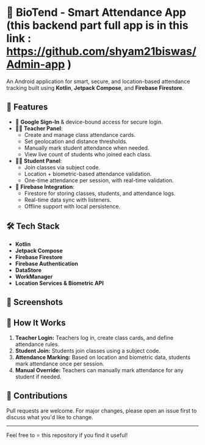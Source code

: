 # 📱  BioTend - Smart Attendance App   (this backend part   full app is  in this link :  https://github.com/shyam21biswas/Admin-app )

An Android application for smart, secure, and location-based attendance tracking built using **Kotlin**, **Jetpack Compose**, and **Firebase Firestore**.

## 🚀 Features

- 🔐 **Google Sign-In** & device-bound access for secure login.
- 🧑‍🏫 **Teacher Panel**:
  - Create and manage class attendance cards.
  - Set geolocation and distance thresholds.
  - Manually mark student attendance when needed.
  - View live count of students who joined each class.
- 🧑‍🎓 **Student Panel**:
  - Join classes via subject code.
  - Location + biometric-based attendance validation.
  - One-time attendance per session, with real-time validation.
- 📡 **Firebase Integration**:
  - Firestore for storing classes, students, and attendance logs.
  - Real-time data sync with listeners.
  - Offline support with local persistence.

## 🛠 Tech Stack

- **Kotlin**
- **Jetpack Compose**
- **Firebase Firestore**
- **Firebase Authentication**
- **DataStore**
- **WorkManager**
- **Location Services & Biometric API**

## 📸 Screenshots



## 📝 How It Works

1. **Teacher Login:** Teachers log in, create class cards, and define attendance rules.
2. **Student Join:** Students join classes using a subject code.
3. **Attendance Marking:** Based on location and biometric data, students mark attendance once per session.
4. **Manual Override:** Teachers can manually mark attendance for any student if needed.

## 🤝 Contributions

Pull requests are welcome. For major changes, please open an issue first to discuss what you'd like to change.

---

Feel free to ⭐️ this repository if you find it useful!


